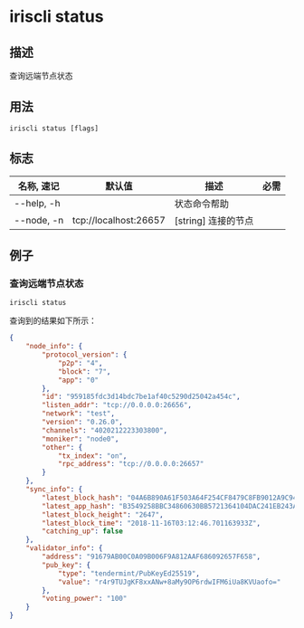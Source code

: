 # iriscli status

## 描述

查询远端节点状态

## 用法

```shell
iriscli status [flags]
```

## 标志

| 名称, 速记             | 默认值                | 描述                                | 必需     |
| --------------------- | --------------------- | ----------------------------------- | -------- |
| --help, -h            |                       | 状态命令帮助                         |          |
| --node, -n            | tcp://localhost:26657 | [string] 连接的节点                  |          |

## 例子

### 查询远端节点状态

```shell
iriscli status
```

查询到的结果如下所示：

```json
{
	"node_info": {
		"protocol_version": {
			"p2p": "4",
			"block": "7",
			"app": "0"
		},
		"id": "959185fdc3d14bdc7be1af40c5290d25042a454c",
		"listen_addr": "tcp://0.0.0.0:26656",
		"network": "test",
		"version": "0.26.0",
		"channels": "4020212223303800",
		"moniker": "node0",
		"other": {
			"tx_index": "on",
			"rpc_address": "tcp://0.0.0.0:26657"
		}
	},
	"sync_info": {
		"latest_block_hash": "04A6B890A61F503A64F254CF8479C8FB9012A9C9494249DC76F81B6453ADF6A1",
		"latest_app_hash": "B3549258BBC34860630BB5721364104DAC241EB243A8B0BCA0AA4968A64A1A6B",
		"latest_block_height": "2647",
		"latest_block_time": "2018-11-16T03:12:46.701163933Z",
		"catching_up": false
	},
	"validator_info": {
		"address": "91679AB00C0A09B006F9A812AAF686092657F658",
		"pub_key": {
			"type": "tendermint/PubKeyEd25519",
			"value": "r4r9TUJgKF8xxANw+8aMy9OP6rdwIFM6iUa8KVUaofo="
		},
		"voting_power": "100"
	}
}
```
